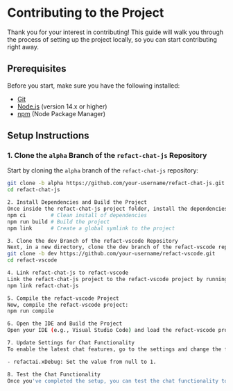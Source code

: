 # Contributing to the Project

Thank you for your interest in contributing! This guide will walk you through the process of setting up the project locally, so you can start contributing right away.

## Prerequisites

Before you start, make sure you have the following installed:

- [Git](https://git-scm.com/)
- [Node.js](https://nodejs.org/) (version 14.x or higher)
- [npm](https://www.npmjs.com/) (Node Package Manager)

## Setup Instructions

### 1. Clone the `alpha` Branch of the `refact-chat-js` Repository

Start by cloning the `alpha` branch of the `refact-chat-js` repository:

```bash
git clone -b alpha https://github.com/your-username/refact-chat-js.git
cd refact-chat-js

2. Install Dependencies and Build the Project
Once inside the refact-chat-js project folder, install the dependencies and build the project:
npm ci        # Clean install of dependencies
npm run build # Build the project
npm link      # Create a global symlink to the project

3. Clone the dev Branch of the refact-vscode Repository
Next, in a new directory, clone the dev branch of the refact-vscode repository:
git clone -b dev https://github.com/your-username/refact-vscode.git
cd refact-vscode

4. Link refact-chat-js to refact-vscode
Link the refact-chat-js project to the refact-vscode project by running:
npm link refact-chat-js

5. Compile the refact-vscode Project
Now, compile the refact-vscode project:
npm run compile

6. Open the IDE and Build the Project
Open your IDE (e.g., Visual Studio Code) and load the refact-vscode project. Rebuild the project to apply the changes.

7. Update Settings for Chat Functionality
To enable the latest chat features, go to the settings and change the following option:

- refactai.xDebug: Set the value from null to 1.

8. Test the Chat Functionality
Once you've completed the setup, you can test the chat functionality to ensure that the latest features are working properly.




